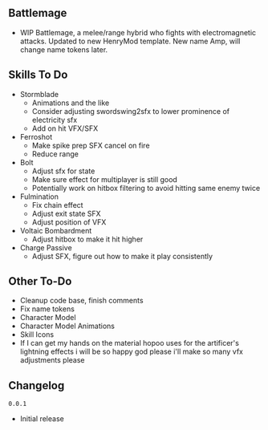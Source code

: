 ## Battlemage
- WIP Battlemage, a melee/range hybrid who fights with electromagnetic attacks. Updated to new HenryMod template. New name Amp, will change name tokens later.

## Skills To Do
- Stormblade
  - Animations and the like
  - Consider adjusting swordswing2sfx to lower prominence of electricity sfx
  - Add on hit VFX/SFX
- Ferroshot
  - Make spike prep SFX cancel on fire
  - Reduce range
- Bolt
  - Adjust sfx for state
  - Make sure effect for multiplayer is still good
  - Potentially work on hitbox filtering to avoid hitting same enemy twice
- Fulmination
  - Fix chain effect
  - Adjust exit state SFX
  - Adjust position of VFX
- Voltaic Bombardment
  - Adjust hitbox to make it hit higher
- Charge Passive
  - Adjust SFX, figure out how to make it play consistently
 ## Other To-Do
- Cleanup code base, finish comments
- Fix name tokens
- Character Model
- Character Model Animations
- Skill Icons
- If I can get my hands on the material hopoo uses for the artificer's lightning effects i will be so happy god please i'll make so many vfx adjustments please

## Changelog
`0.0.1`
- Initial release
